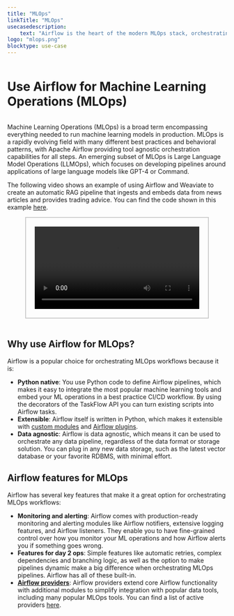 ```yaml
---
title: "MLOps"
linkTitle: "MLOps"
usecasedescription:
    text: "Airflow is the heart of the modern MLOps stack, orchestrating the entire machine learning lifecycle."
logo: "mlops.png"
blocktype: use-case
---
```


<div style="display: flex; justify-content: center; align-items: center;">

# Use Airflow for Machine Learning Operations (MLOps)

</div>

Machine Learning Operations (MLOps) is a broad term encompassing everything needed to run machine learning models in production. MLOps is a rapidly evolving field with many different best practices and behavioral patterns, with Apache Airflow providing tool agnostic orchestration capabilities for all steps. An emerging subset of MLOps is Large Language Model Operations (LLMOps), which focuses on developing pipelines around applications of large language models like GPT-4 or Command.

The following video shows an example of using Airflow and Weaviate to create an automatic RAG pipeline that ingests and embeds data from news articles and provides trading advice. You can find the code shown in this example [here](https://github.com/astronomer/use-case-airflow-llm-rag-finance).

<div style="display: flex; justify-content: center; align-items: center; border: 2px solid #ccc; width: 75%; margin: auto; padding: 20px;">
    <video controls style="width: 100%; display: block;">
        <source src="/usecase-videos/llmops_use_case_example.mp4" type="video/mp4">
        Your browser does not support the video tag.
    </video>
</div>

</br>

## Why use Airflow for MLOps?

Airflow is a popular choice for orchestrating MLOps workflows because it is:

- **Python native**: You use Python code to define Airflow pipelines, which makes it easy to integrate the most popular machine learning tools and embed your ML operations in a best practice CI/CD workflow. By using the decorators of the TaskFlow API you can turn existing scripts into Airflow tasks.
- **Extensible**: Airflow itself is written in Python, which makes it extensible with [custom modules](https://airflow.apache.org/docs/apache-airflow/stable/howto/custom-operator.html) and [Airflow plugins](https://airflow.apache.org/docs/apache-airflow/stable/authoring-and-scheduling/plugins.html).
- **Data agnostic**: Airflow is data agnostic, which means it can be used to orchestrate any data pipeline, regardless of the data format or storage solution. You can plug in any new data storage, such as the latest vector database or your favorite RDBMS, with minimal effort.

## Airflow features for MLOps

Airflow has several key features that make it a great option for orchestrating MLOps workflows:

- **Monitoring and alerting**: Airflow comes with production-ready monitoring and alerting modules like Airflow notifiers, extensive logging features, and Airflow listeners. They enable you to have fine-grained control over how you monitor your ML operations and how Airflow alerts you if something goes wrong.
- **Features for day 2 ops**: Simple features like automatic retries, complex dependencies and branching logic, as well as the option to make pipelines dynamic make a big difference when orchestrating MLOps pipelines. Airflow has all of these built-in.
- **[Airflow providers](https://airflow.apache.org/docs/apache-airflow-providers/index.html)**: Airflow providers extend core Airflow functionality with additional modules to simplify integration with popular data tools, including many popular MLOps tools. You can find a list of active providers [here](https://airflow.apache.org/docs/#active-providers).
